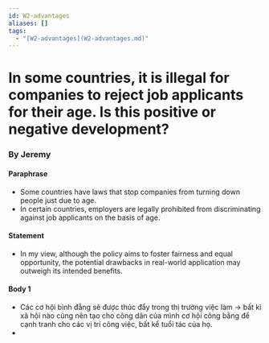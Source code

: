 ```yaml
---
id: W2-advantages
aliases: []
tags:
  - "[W2-advantages](W2-advantages.md)"
---
```



# In some countries, it is illegal for companies to reject job applicants for their age. Is this positive or negative development?


### By Jeremy

#### Paraphrase
- Some countries have laws that stop companies from turning down people just due to age.
- In certain countries, employers are legally prohibited from discriminating against job applicants on the basis of age.
#### Statement

- In my view, although the policy aims to foster fairness and equal opportunity, the potential drawbacks in real-world application may outweigh its intended benefits.
#### Body 1
- Các cơ hội bình đẳng sẽ được thúc đẩy trong thị trường việc làm $\to$ bất kì xã hội nào cũng nên tạo cho công dân của mình cơ hội công bằng để cạnh tranh cho các vị trí công việc, bất kể tuổi tác của họ.
- 



